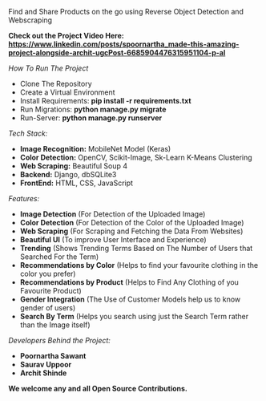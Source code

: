 Find and Share Products on the go using Reverse Object Detection and Webscraping 

**Check out the Project Video Here: https://www.linkedin.com/posts/spoornartha_made-this-amazing-project-alongside-archit-ugcPost-6685904476315951104-p-al**

*How To Run The Project*
- Clone The Repository
- Create a Virtual Environment
- Install Requirements: **pip install -r requirements.txt**
- Run Migrations: **python manage.py migrate**
- Run-Server: **python manage.py runserver**

*Tech Stack:*
- **Image Recognition:** MobileNet Model (Keras)
- **Color Detection:** OpenCV, Scikit-Image, Sk-Learn K-Means Clustering
- **Web Scraping:** Beautiful Soup 4
- **Backend:** Django, dbSQLite3
- **FrontEnd:** HTML, CSS, JavaScript

*Features:*
- **Image Detection** (For Detection of the Uploaded Image)
- **Color Detection** (For Detection of the Color of the Uploaded Image)
- **Web Scraping** (For Scraping and Fetching the Data From Websites)
- **Beautiful UI** (To improve User Interface and Experience)
- **Trending** (Shows Trending Terms Based on The Number of Users that Searched For the Term)
- **Recommendations by Color** (Helps to find your favourite clothing in the color you prefer)
- **Recommendations by Product** (Helps to Find Any Clothing of you Favourite Product)
- **Gender Integration** (The Use of Customer Models help us to know gender of users)
- **Search By Term** (Helps you search using just the Search Term rather than the Image itself)

*Developers Behind the Project:*
- **Poornartha Sawant**
- **Saurav Uppoor** 
- **Archit Shinde**

**We welcome any and all Open Source Contributions.**
